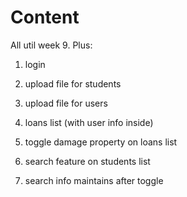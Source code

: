 # Content

All util week 9. Plus:
1. login
2. upload file for students
3. upload file for users
4. loans list (with user info inside)

5. toggle damage property on loans list
6. search feature on students list
7. search info maintains after toggle